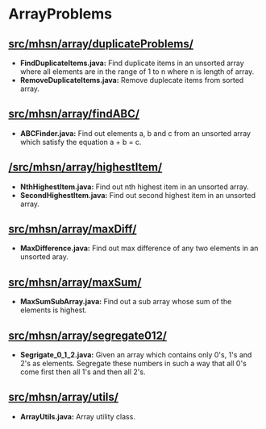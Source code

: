 # ArrayProblems

##  [src/mhsn/array/duplicateProblems/](https://github.com/mhsn001/ArrayProblems/tree/master/ArrayProblems/src/mhsn/array/duplicateProblems)
- **FindDuplicateItems.java:** Find duplicate items in an unsorted array where all elements are in the range of 1 to n where n is length of array. 
- **RemoveDuplicateItems.java:** Remove duplecate items from sorted array.

## [src/mhsn/array/findABC/](https://github.com/mhsn001/ArrayProblems/tree/master/ArrayProblems/src/mhsn/array/findABC)
- **ABCFinder.java:** Find out elements a, b and c from an unsorted array which satisfy the equation a + b = c.


## [/src/mhsn/array/highestItem/](https://github.com/mhsn001/ArrayProblems/tree/master/ArrayProblems/src/mhsn/array/highestItem)
- **NthHighestItem.java:** Find out nth highest item in an unsorted array.
- **SecondHighestItem.java:** Find out second highest item in an unsorted array.


## [src/mhsn/array/maxDiff/](https://github.com/mhsn001/ArrayProblems/tree/master/ArrayProblems/src/mhsn/array/maxDiff)
- **MaxDifference.java:** Find out max difference of any two elements in an unsorted aray.

## [src/mhsn/array/maxSum/](https://github.com/mhsn001/ArrayProblems/tree/master/ArrayProblems/src/mhsn/array/maxSum)
- **MaxSumSubArray.java:** Find out a sub array whose sum of the elements is highest.

## [src/mhsn/array/segregate012/](https://github.com/mhsn001/ArrayProblems/tree/master/ArrayProblems/src/mhsn/array/segregate012)
- **Segrigate_0_1_2.java:** Given an array which contains only 0's, 1's and 2's as elements. Segregate these numbers in such a way that all 0's come first then all 1's and then all 2's.

## [src/mhsn/array/utils/](https://github.com/mhsn001/ArrayProblems/tree/master/ArrayProblems/src/mhsn/array/utils)
- **ArrayUtils.java:** Array utility class.


